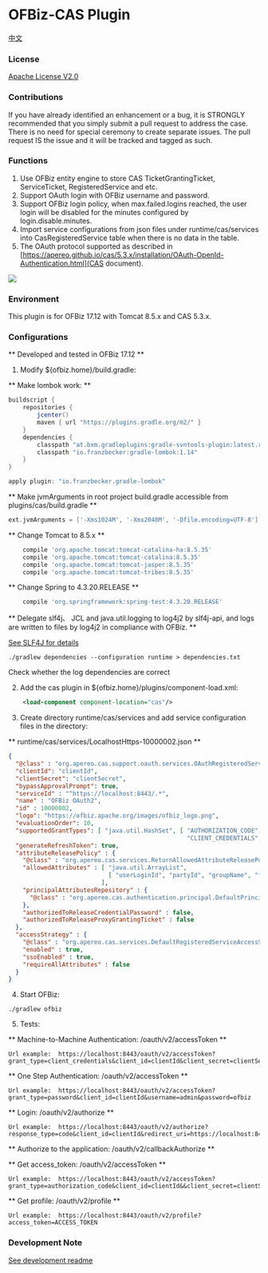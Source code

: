 OFBiz-CAS Plugin
====
[中文](README_zh.md)


### License
[Apache License V2.0](LICENSE.txt)


### Contributions
If you have already identified an enhancement or a bug, it is STRONGLY recommended that you simply submit a pull request to address the case. There is no need for special ceremony to create separate issues. The pull request IS the issue and it will be tracked and tagged as such.


### Functions
1. Use OFBiz entity engine to store CAS TicketGrantingTicket, ServiceTicket, RegisteredService and etc.
2. Support OAuth login with OFBiz username and password.
3. Support OFBiz login policy, when max.failed.logins reached, the user login will be disabled for the minutes configured by login.disable.minutes.
4. Import service configurations from json files under runtime/cas/services into CasRegisteredService table when there is no data in the table.
5. The OAuth protocol supported as described in [https://apereo.github.io/cas/5.3.x/installation/OAuth-OpenId-Authentication.html](CAS document).

![](https://alexbilbie.com/images/oauth-grants.svg)


### Environment
This plugin is for OFBiz 17.12 with Tomcat 8.5.x and CAS 5.3.x.


### Configurations

** Developed and tested in OFBiz 17.12 **

1. Modify ${ofbiz.home}/build.gradle:

** Make lombok work: **

```groovy
buildscript {
    repositories {
        jcenter()
		maven { url "https://plugins.gradle.org/m2/" }
    }
    dependencies {
        classpath "at.bxm.gradleplugins:gradle-svntools-plugin:latest.release"
		classpath "io.franzbecker:gradle-lombok:1.14"
    }
}

apply plugin: "io.franzbecker.gradle-lombok"
```

** Make jvmArguments in root project build.gradle accessible from plugins/cas/build.gradle **

```groovy
ext.jvmArguments = ['-Xms1024M', '-Xmx2048M', '-Dfile.encoding=UTF-8']
```

** Change Tomcat to 8.5.x **

```groovy
    compile 'org.apache.tomcat:tomcat-catalina-ha:8.5.35'
    compile 'org.apache.tomcat:tomcat-catalina:8.5.35'
    compile 'org.apache.tomcat:tomcat-jasper:8.5.35'
    compile 'org.apache.tomcat:tomcat-tribes:8.5.35'
```

** Change Spring to 4.3.20.RELEASE **

```groovy
    compile 'org.springframework:spring-test:4.3.20.RELEASE'
```


** Delegate slf4j、 JCL and java.util.logging to log4j2 by slf4j-api, and logs are written to files by log4j2 in compliance with OFBiz. **

[See SLF4J for details](https://www.slf4j.org/legacy.html)

```
./gradlew dependencies --configuration runtime > dependencies.txt
```
Check whether the log dependencies are correct

2. Add the cas plugin in ${ofbiz.home}/plugins/component-load.xml:

```xml
    <load-component component-location="cas"/>
```

3. Create directory runtime/cas/services and add service configuration files in the directory:

** runtime/cas/services/LocalhostHttps-10000002.json **

```json
{
  "@class" : "org.apereo.cas.support.oauth.services.OAuthRegisteredService",
  "clientId": "clientId",
  "clientSecret": "clientSecret",
  "bypassApprovalPrompt": true,
  "serviceId" : "^https://localhost:8443/.*",
  "name" : "OFBiz OAuth2",
  "id" : 10000002,
  "logo": "https://ofbiz.apache.org/images/ofbiz_logo.png",
  "evaluationOrder": 10,
  "supportedGrantTypes": [ "java.util.HashSet", [ "AUTHORIZATION_CODE", "PASSWORD", 
                                                  "CLIENT_CREDENTIALS", "REFRESH_TOKEN" ] ],
  "generateRefreshToken": true,
  "attributeReleasePolicy" : {
    "@class" : "org.apereo.cas.services.ReturnAllowedAttributeReleasePolicy",
    "allowedAttributes" : [ "java.util.ArrayList", 
                            [ "userLoginId", "partyId", "groupName", "firstName", "lastName", "currentPassword" ]
                          ],
    "principalAttributesRepository" : {
      "@class" : "org.apereo.cas.authentication.principal.DefaultPrincipalAttributesRepository"
    },
    "authorizedToReleaseCredentialPassword" : false,
    "authorizedToReleaseProxyGrantingTicket" : false
  },
  "accessStrategy" : {
    "@class" : "org.apereo.cas.services.DefaultRegisteredServiceAccessStrategy",
    "enabled" : true,
    "ssoEnabled" : true,
    "requireAllAttributes" : false
  }
}
```


4. Start OFBiz:

```
./gradlew ofbiz
```

5. Tests:

** Machine-to-Machine Authentication: /oauth/v2/accessToken **

```
Url example:  https://localhost:8443/oauth/v2/accessToken?grant_type=client_credentials&client_id=clientId&client_secret=clientSecret
```

** One Step Authentication: /oauth/v2/accessToken **

```
Url example:  https://localhost:8443/oauth/v2/accessToken?grant_type=password&client_id=clientId&username=admin&password=ofbiz
```


** Login: /oauth/v2/authorize **

```
Url example:  https://localhost:8443/oauth/v2/authorize?response_type=code&client_id=clientId&redirect_uri=https://localhost:8443/webtools/control/ping
```


** Authorize to the application: /oauth/v2/callbackAuthorize **



** Get access_token: /oauth/v2/accessToken **

```
Url example:  https://localhost:8443/oauth/v2/accessToken?grant_type=authorization_code&client_id=clientId&&client_secret=clientSecret&redirect_uri=https://localhost:8443/webtools/control/ping&code=CODE
```

** Get profile: /oauth/v2/profile **

```
Url example:  https://localhost:8443/oauth/v2/profile?access_token=ACCESS_TOKEN
```


### Development Note

[See development readme](DEV_README.md)
